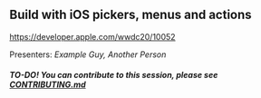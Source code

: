 ## Build with iOS pickers, menus and actions

https://developer.apple.com/wwdc20/10052

Presenters: _Example Guy, Another Person_

##### TO-DO! You can contribute to this session, please see [CONTRIBUTING.md](CONTRIBUTING.md)
